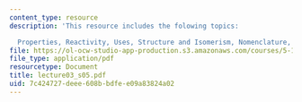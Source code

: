```yaml
---
content_type: resource
description: 'This resource includes the folowing topics:

  Properties, Reactivity, Uses, Structure and Isomerism, Nomenclature, and Stereochemistry.'
file: https://ol-ocw-studio-app-production.s3.amazonaws.com/courses/5-12-organic-chemistry-i-spring-2005/7c424727deee608bbdfee09a83824a02_lecture03_s05.pdf
file_type: application/pdf
resourcetype: Document
title: lecture03_s05.pdf
uid: 7c424727-deee-608b-bdfe-e09a83824a02
---
```

